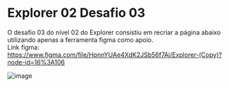# Explorer 02 Desafio 03
O desafio 03 do nível 02 do Explorer consistiu em recriar a página abaixo utilizando apenas a ferramenta figma como apoio. <br>
Link figma: https://www.figma.com/file/HpnnYUAe4XdK2JSb56f7Aj/Explorer-(Copy)?node-id=16%3A106


![image](https://user-images.githubusercontent.com/107070684/177686003-828c237f-dcb5-41e9-a5be-9d908e796f09.png)
